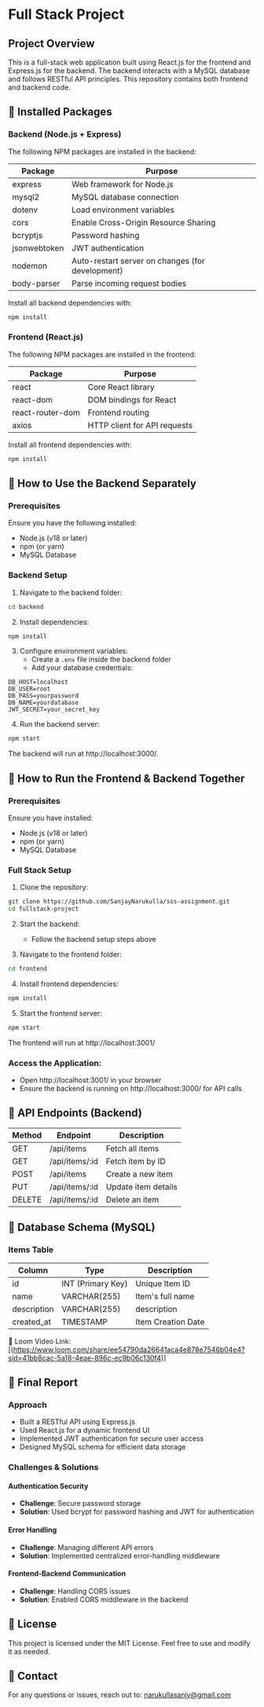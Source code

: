 # Full Stack Project

## Project Overview
This is a full-stack web application built using React.js for the frontend and Express.js for the backend. The backend interacts with a MySQL database and follows RESTful API principles. This repository contains both frontend and backend code.

## 📌 Installed Packages

### Backend (Node.js + Express)
The following NPM packages are installed in the backend:

| Package | Purpose |
|---------|----------|
| express | Web framework for Node.js |
| mysql2 | MySQL database connection |
| dotenv | Load environment variables |
| cors | Enable Cross-Origin Resource Sharing |
| bcryptjs | Password hashing |
| jsonwebtoken | JWT authentication |
| nodemon | Auto-restart server on changes (for development) |
| body-parser | Parse incoming request bodies |

Install all backend dependencies with:
```sh
npm install
```

### Frontend (React.js)
The following NPM packages are installed in the frontend:

| Package | Purpose |
|---------|----------|
| react | Core React library |
| react-dom | DOM bindings for React |
| react-router-dom | Frontend routing |
| axios | HTTP client for API requests|

Install all frontend dependencies with:
```sh
npm install
```

## 📌 How to Use the Backend Separately

### Prerequisites
Ensure you have the following installed:
- Node.js (v18 or later)
- npm (or yarn)
- MySQL Database

### Backend Setup

1. Navigate to the backend folder:
```sh
cd backend
```

2. Install dependencies:
```sh
npm install
```

3. Configure environment variables:
   - Create a `.env` file inside the backend folder
   - Add your database credentials:
```env
DB_HOST=localhost
DB_USER=root
DB_PASS=yourpassword
DB_NAME=yourdatabase
JWT_SECRET=your_secret_key
```

4. Run the backend server:
```sh
npm start
```

The backend will run at http://localhost:3000/.

## 📌 How to Run the Frontend & Backend Together

### Prerequisites
Ensure you have installed:
- Node.js (v18 or later)
- npm (or yarn)
- MySQL Database

### Full Stack Setup

1. Clone the repository:
```sh
git clone https://github.com/SanjayNarukulla/sss-assignment.git
cd fullstack-project
```

2. Start the backend:
   - Follow the backend setup steps above

3. Navigate to the frontend folder:
```sh
cd frontend
```

4. Install frontend dependencies:
```sh
npm install
```

5. Start the frontend server:
```sh
npm start
```

The frontend will run at http://localhost:3001/ 

### Access the Application:
- Open http://localhost:3001/ in your browser
- Ensure the backend is running on http://localhost:3000/ for API calls

## 📌 API Endpoints (Backend)

| Method | Endpoint | Description |
|--------|----------|-------------|
| GET | /api/items | Fetch all items |
| GET | /api/items/:id | Fetch item by ID |
| POST | /api/items | Create a new item |
| PUT | /api/items/:id | Update item details |
| DELETE | /api/items/:id | Delete an item |

## 📌 Database Schema (MySQL)

### Items Table

| Column | Type | Description |
|--------|------|-------------|
| id | INT (Primary Key) | Unique Item ID |
| name | VARCHAR(255) | Item's full name |
| description | VARCHAR(255) | description |
| created_at | TIMESTAMP | Item Creation Date |



🔗 Loom Video Link: [(https://www.loom.com/share/ee54790da26641aca4e878e7546b04e4?sid=41bb8cac-5a18-4eae-896c-ec9b06c130f4)]



## 📌 Final Report

### Approach
- Built a RESTful API using Express.js
- Used React.js for a dynamic frontend UI
- Implemented JWT authentication for secure user access
- Designed MySQL schema for efficient data storage

### Challenges & Solutions

#### Authentication Security
- **Challenge**: Secure password storage
- **Solution**: Used bcrypt for password hashing and JWT for authentication

#### Error Handling
- **Challenge**: Managing different API errors
- **Solution**: Implemented centralized error-handling middleware

#### Frontend-Backend Communication
- **Challenge**: Handling CORS issues
- **Solution**: Enabled CORS middleware in the backend


## 📌 License
This project is licensed under the MIT License. Feel free to use and modify it as needed.

## 📌 Contact
For any questions or issues, reach out to:
narukullasanjy@gmail.com
